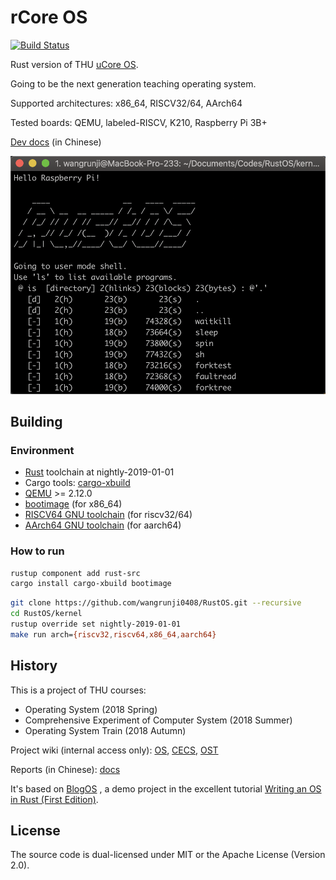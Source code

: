 # rCore OS

[![Build Status](https://travis-ci.org/wangrunji0408/RustOS.svg?branch=master)](https://travis-ci.org/wangrunji0408/RustOS)

Rust version of THU [uCore OS](https://github.com/chyyuu/ucore_os_lab/).

Going to be the next generation teaching operating system.

Supported architectures: x86_64, RISCV32/64, AArch64

Tested boards: QEMU, labeled-RISCV, K210, Raspberry Pi 3B+

[Dev docs](https://rucore.gitbook.io/rust-os-docs/) (in Chinese)

![demo](./docs/2_OSLab/os2atc/demo.png)

## Building

### Environment

* [Rust](https://www.rust-lang.org) toolchain at nightly-2019-01-01
* Cargo tools: [cargo-xbuild](https://github.com/rust-osdev/cargo-xbuild)
* [QEMU](https://www.qemu.org) >= 2.12.0
* [bootimage](https://github.com/rust-osdev/bootimage) (for x86_64)
* [RISCV64 GNU toolchain](https://www.sifive.com/boards) (for riscv32/64)
* [AArch64 GNU toolchain](https://web.stanford.edu/class/cs140e/assignments/0-blinky/) (for aarch64)

### How to run

```bash
rustup component add rust-src
cargo install cargo-xbuild bootimage
```

```bash
git clone https://github.com/wangrunji0408/RustOS.git --recursive
cd RustOS/kernel
rustup override set nightly-2019-01-01
make run arch={riscv32,riscv64,x86_64,aarch64}
```

## History

This is a project of THU courses:

* Operating System (2018 Spring) 
* Comprehensive Experiment of Computer System (2018 Summer)
* Operating System Train (2018 Autumn)

Project wiki (internal access only): [OS](http://os.cs.tsinghua.edu.cn/oscourse/OS2018spring/projects/g11), [CECS](http://os.cs.tsinghua.edu.cn/oscourse/csproject2018/group05), [OST](http://os.cs.tsinghua.edu.cn/oscourse/OsTrain2018)

Reports (in Chinese): [docs](./docs)

It's based on [BlogOS](https://github.com/phil-opp/blog_os) , a demo project in the excellent tutorial [Writing an OS in Rust (First Edition)](https://os.phil-opp.com/first-edition/).

## License

The source code is dual-licensed under MIT or the Apache License (Version 2.0).
